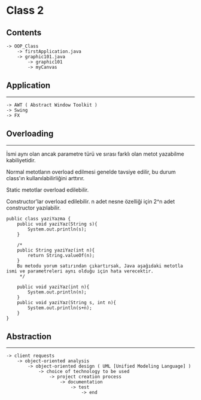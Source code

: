 # Class 2

## Contents
```
-> OOP_Class
    -> firstApplication.java
    -> graphic101.java
        -> graphic101
        -> myCanvas
```

## Application
<hr>

```
-> AWT ( Abstract Window Toolkit )
-> Swing
-> FX
```

## Overloading
<hr>

İsmi aynı olan ancak parametre türü ve sırası farklı olan metot yazabilme kabiliyetidir.

Normal metotların overload edilmesi genelde tavsiye edilir, bu durum class'ın kullanılabilirliğini arttırır.

Static metotlar overload edilebilir.

Constructor'lar overload edilebilir. n adet nesne özelliği için 2^n adet constructor yazılabilir.

```
public class yaziYazma {
    public void yaziYaz(String s){
        System.out.println(s);
    }

    /*
    public String yaziYaz(int n){
        return String.valueOf(n);
    }
    Bu metodu yorum satırından çıkartırsak, Java aşağıdaki metotla ismi ve parametreleri aynı olduğu için hata verecektir.
     */

    public void yaziYaz(int n){
        System.out.println(n);
    }
    public void yaziYaz(String s, int n){
        System.out.println(s+n);
    }
}
```

## Abstraction
<hr>

```
-> client requests
    -> object-oriented analysis
        -> object-oriented design ( UML [Unified Modeling Language] )
            -> choice of technology to be used
                -> project creation process
                    -> documentation
                        -> test
                            -> end
```